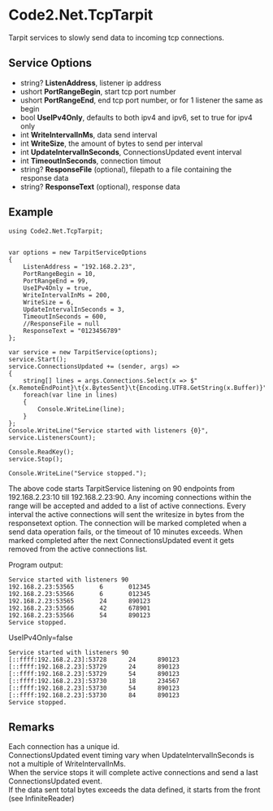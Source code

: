 # Code2.Net.TcpTarpit
Tarpit services to slowly send data to incoming tcp connections. 

## Service Options
- string? **ListenAddress**, listener ip address
- ushort **PortRangeBegin**, start tcp port number
- ushort **PortRangeEnd**, end tcp port number, or for 1 listener the same as begin
- bool **UseIPv4Only**, defaults to both ipv4 and ipv6, set to true for ipv4 only
- int **WriteIntervalInMs**, data send interval
- int **WriteSize**, the amount of bytes to send per interval
- int **UpdateIntervalInSeconds**, ConnectionsUpdated event interval
- int **TimeoutInSeconds**, connection timout
- string? **ResponseFile** (optional), filepath to a file containing the response data
- string? **ResponseText** (optional), response data

## Example
```
using Code2.Net.TcpTarpit;


var options = new TarpitServiceOptions
{
	ListenAddress = "192.168.2.23",
	PortRangeBegin = 10,
	PortRangeEnd = 99,
	UseIPv4Only = true,
	WriteIntervalInMs = 200,
	WriteSize = 6,
	UpdateIntervalInSeconds = 3,
	TimeoutInSeconds = 600,
	//ResponseFile = null
	ResponseText = "0123456789"
};

var service = new TarpitService(options);
service.Start();
service.ConnectionsUpdated += (sender, args) =>
{
	string[] lines = args.Connections.Select(x => $"{x.RemoteEndPoint}\t{x.BytesSent}\t{Encoding.UTF8.GetString(x.Buffer)}").ToArray();
	foreach(var line in lines)
	{
		Console.WriteLine(line);
	}
};
Console.WriteLine("Service started with listeners {0}", service.ListenersCount);

Console.ReadKey();
service.Stop();

Console.WriteLine("Service stopped.");

```
The above code starts TarpitService listening on 90 endpoints 
from 192.168.2.23:10 till 192.168.2.23:90. Any incoming connections within the 
range will be accepted and added to a list of active connections. Every interval
the active connections will sent the writesize in bytes from the responsetext
option. The connection will be marked completed when a send data operation fails,
or the timeout of 10 minutes exceeds. When marked completed after the next 
ConnectionsUpdated event it gets removed from the active connections list.

Program output:
```
Service started with listeners 90
192.168.2.23:53565       6       012345
192.168.2.23:53566       6       012345
192.168.2.23:53565       24      890123
192.168.2.23:53566       42      678901
192.168.2.23:53566       54      890123
Service stopped.
```

UseIPv4Only=false
```
Service started with listeners 90
[::ffff:192.168.2.23]:53728      24      890123
[::ffff:192.168.2.23]:53729      24      890123
[::ffff:192.168.2.23]:53729      54      890123
[::ffff:192.168.2.23]:53730      18      234567
[::ffff:192.168.2.23]:53730      54      890123
[::ffff:192.168.2.23]:53730      84      890123
Service stopped.
```

## Remarks
Each connection has a unique id.  
ConnectionsUpdated event timing vary when UpdateIntervalInSeconds is not a 
multiple of WriteIntervalInMs.  
When the service stops it will complete active connections and send a last
ConnectionsUpdated event.  
If the data sent total bytes exceeds the data defined, it starts from the front
(see InfiniteReader)